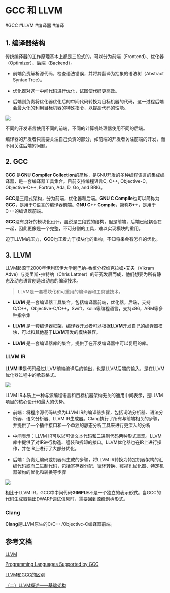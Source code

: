 # GCC 和 LLVM
#GCC
#LLVM
#编译器
#编译

## 1. 编译器结构

传统编译器的工作原理基本上都是三段式的，可以分为前端（Frontend）、优化器（Optimizer）、后端（Backend）。

- 前端负责解析源代码，检查语法错误，并将其翻译为抽象的语法树（Abstract Syntax Tree）。
  
- 优化器对这一中间代码进行优化，试图使代码更高效。
  
- 后端则负责将优化器优化后的中间代码转换为目标机器的代码，这一过程后端会最大化的利用目标机器的特殊指令，以提高代码的性能。

![](https://pic.existorlive.cn/%E6%88%AA%E5%B1%8F2020-10-11%20%E4%B8%8A%E5%8D%883.33.26.png)

不同的开发语言使用不同的前端，不同的计算机处理器使用不同的后端。

编译器的开发者只需要关注自己负责的部分，如前端的开发者关注前端的开发，而不用关注后端的问题。


## 2. GCC

**GCC** 是**GNU Compiler Collection**的简称，是GNU开发的多种编程语言的集成编译器，是一套编译器工具集合。目前支持编程语言C, C++, Objective-C, Objective-C++, Fortran, Ada, D, Go, and BRIG。

**GCC**是三段式架构，分为前端，优化器和后端。**GNU C Compile**也可以简称为**GCC**，是用于C语言的编译器前端。**GNU C++ Compile**，简称**G++**，是用于C++的编译器前端。

**GCC**没有良好的模块化设计，虽说是三段式的结构，但是前端，后端已经耦合在一起，因此更像是一个完整，不可分割的工具，难以实现模块的重用。

迫于LLVM的压力，**GCC**也正着力于模块化的重构，不知将来会有怎样的优化。



## 3. LLVM

LLVM起源于2000年伊利诺伊大学厄巴纳-香槟分校维克拉姆•艾夫（Vikram Adve）与克里斯•拉特纳（Chris Lattner）的研究发展而成，他们想要为所有静态及动态语言创造出动态的编译技术。

> LLVM是一套模块化和可重用的编译器和工具链技术。

- **LLVM** 是一套编译器工具集合，包括编译器前端，优化器，后端，支持C/C++，Objective-C/C++，Swift，kolin等编程语言，支持x86，ARM等多种指令集

- **LLVM** 是一套编译器框架，编译器开发者可以根据**LLVM**开发自己的编译器模块，可以和其他基于**LLVM**开发的模块兼容。

- **LLVM** 是一套编译器库的集合，提供了在开发编译器中可以复用的库。

### LLVM IR

**LLVM IR**是代码经过LLVM前端编译后的输出，也是LLVM后端的输入，是在LLVM优化器过程中的承载格式。

![](https://pic.existorlive.cn/%E6%88%AA%E5%B1%8F2020-10-11%20%E4%B8%8A%E5%8D%887.52.15.png)

LLVM IR本质上一种与源编程语言和目标机器架构无关的通用中间表示，是LLVM项目的核心设计和最大的优势。

- 前端：将程序源代码转换为LLVM IR的编译器步骤，包括词法分析器、语法分析器、语义分析器、LLVM IR生成器。Clang执行了所有与前端相关的步骤，并提供了一个插件接口和一个单独的静态分析工具来进行更深入的分析

- 中间表示：LLVM IR可以以可读文本代码和二进制代码两种形式呈现。LLVM库中提供了对IR进行构造、组装和拆卸的接口。LLVM优化器也在IR上进行操作，并在IR上进行了大部分优化。
  
- 后端：负责汇编码或机器码生成的步骤，将LLVM IR转换为特定机器架构的汇编代码或而二进制代码，包括寄存器分配、循环转换、窥视孔优化器、特定机器架构的优化和转换等步骤

![](https://pic.existorlive.cn/%E6%88%AA%E5%B1%8F2020-10-11%20%E4%B8%8A%E5%8D%887.57.23.png)


相比于LLVM IR，GCC中中间代码**GIMPLE**不是一个独立的表示形式。当GCC的代码生成器输出DWARF调试信息时，需要回到源级别树形式。

### Clang

**Clang**是LLVM原生的C/C++/Objectivc-C编译器前端。


## 参考文档

[LLVM](http://www.aosabook.org/en/llvm.html)

[Programming Languages Supported by GCC](http://gcc.gnu.org/onlinedocs/gcc/G_002b_002b-and-GCC.html#G_002b_002b-and-GCC)

[LLVM和GCC的区别](https://www.cnblogs.com/zuopeng/p/4141467.html)

[（二）LLVM概述——基础架构](https://zhuanlan.zhihu.com/p/102250532)